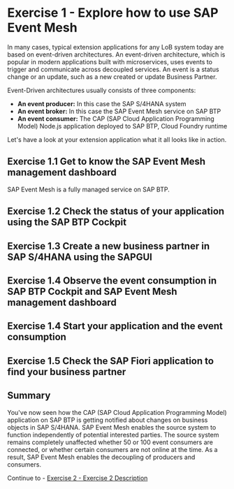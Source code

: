 # Exercise 1 - Explore how to use SAP Event Mesh

In many cases, typical extension applications for any LoB system today are based on event-driven architectures. An event-driven architecture, which is popular in modern applications built with microservices, uses events to trigger and communicate across decoupled services. An event is a status change or an update, such as a new created or update Business Partner. 

Event-Driven architectures usually consists of three components: 

- **An event producer:** In this case the SAP S/4HANA system 
- **An event broker:** In this case the SAP Event Mesh service on SAP BTP
- **An event consumer:** The CAP (SAP Cloud Application Programming Model) Node.js application deployed to SAP BTP, Cloud Foundry runtime

Let's have a look at your extension application what it all looks like in action. 

## Exercise 1.1 Get to know the SAP Event Mesh management dashboard

SAP Event Mesh is a fully managed service on SAP BTP. 

## Exercise 1.2 Check the status of your application using the SAP BTP Cockpit
## Exercise 1.3 Create a new business partner in SAP S/4HANA using the SAPGUI
## Exercise 1.4 Observe the event consumption in SAP BTP Cockpit and SAP Event Mesh management dashboard
## Exercise 1.4 Start your application and the event consumption 
## Exercise 1.5 Check the SAP Fiori application to find your business partner

## Summary

You've now seen how the CAP (SAP Cloud Application Programming Model) application on SAP BTP is getting notified about changes on business objects in SAP S/4HANA. SAP Event Mesh enables the source system to function independently of potential interested parties. The source system remains completely unaffected whether 50 or 100 event consumers are connected, or whether certain consumers are not online at the time. As a result, SAP Event Mesh enables the decoupling of producers and consumers.

Continue to - [Exercise 2 - Exercise 2 Description](../ex2/README.md)

